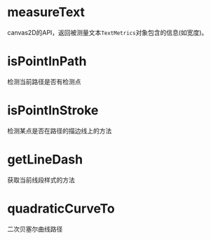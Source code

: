 # measureText
canvas2D的API，返回被测量文本`TextMetrics`对象包含的信息(如宽度)。

# isPointInPath
检测当前路径是否有检测点

# isPointInStroke
检测某点是否在路径的描边线上的方法

# getLineDash
获取当前线段样式的方法

# quadraticCurveTo
二次贝塞尔曲线路径